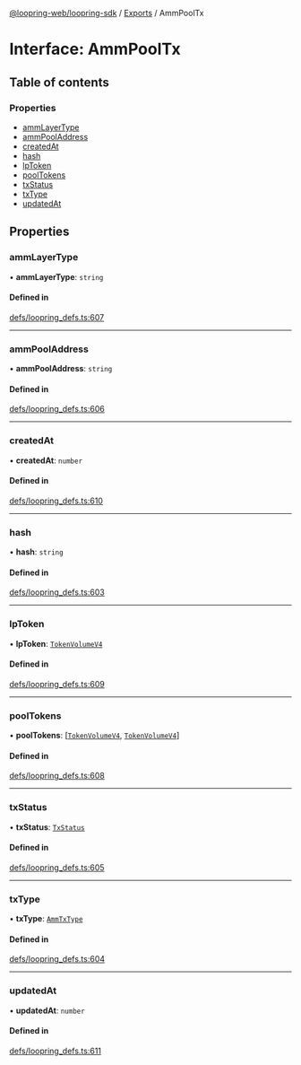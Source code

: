 [@loopring-web/loopring-sdk](../README.md) / [Exports](../modules.md) / AmmPoolTx

# Interface: AmmPoolTx

## Table of contents

### Properties

- [ammLayerType](AmmPoolTx.md#ammlayertype)
- [ammPoolAddress](AmmPoolTx.md#ammpooladdress)
- [createdAt](AmmPoolTx.md#createdat)
- [hash](AmmPoolTx.md#hash)
- [lpToken](AmmPoolTx.md#lptoken)
- [poolTokens](AmmPoolTx.md#pooltokens)
- [txStatus](AmmPoolTx.md#txstatus)
- [txType](AmmPoolTx.md#txtype)
- [updatedAt](AmmPoolTx.md#updatedat)

## Properties

### ammLayerType

• **ammLayerType**: `string`

#### Defined in

[defs/loopring_defs.ts:607](https://github.com/Loopring/loopring_sdk/blob/427d9da/src/defs/loopring_defs.ts#L607)

___

### ammPoolAddress

• **ammPoolAddress**: `string`

#### Defined in

[defs/loopring_defs.ts:606](https://github.com/Loopring/loopring_sdk/blob/427d9da/src/defs/loopring_defs.ts#L606)

___

### createdAt

• **createdAt**: `number`

#### Defined in

[defs/loopring_defs.ts:610](https://github.com/Loopring/loopring_sdk/blob/427d9da/src/defs/loopring_defs.ts#L610)

___

### hash

• **hash**: `string`

#### Defined in

[defs/loopring_defs.ts:603](https://github.com/Loopring/loopring_sdk/blob/427d9da/src/defs/loopring_defs.ts#L603)

___

### lpToken

• **lpToken**: [`TokenVolumeV4`](TokenVolumeV4.md)

#### Defined in

[defs/loopring_defs.ts:609](https://github.com/Loopring/loopring_sdk/blob/427d9da/src/defs/loopring_defs.ts#L609)

___

### poolTokens

• **poolTokens**: [[`TokenVolumeV4`](TokenVolumeV4.md), [`TokenVolumeV4`](TokenVolumeV4.md)]

#### Defined in

[defs/loopring_defs.ts:608](https://github.com/Loopring/loopring_sdk/blob/427d9da/src/defs/loopring_defs.ts#L608)

___

### txStatus

• **txStatus**: [`TxStatus`](../enums/TxStatus.md)

#### Defined in

[defs/loopring_defs.ts:605](https://github.com/Loopring/loopring_sdk/blob/427d9da/src/defs/loopring_defs.ts#L605)

___

### txType

• **txType**: [`AmmTxType`](../enums/AmmTxType.md)

#### Defined in

[defs/loopring_defs.ts:604](https://github.com/Loopring/loopring_sdk/blob/427d9da/src/defs/loopring_defs.ts#L604)

___

### updatedAt

• **updatedAt**: `number`

#### Defined in

[defs/loopring_defs.ts:611](https://github.com/Loopring/loopring_sdk/blob/427d9da/src/defs/loopring_defs.ts#L611)
